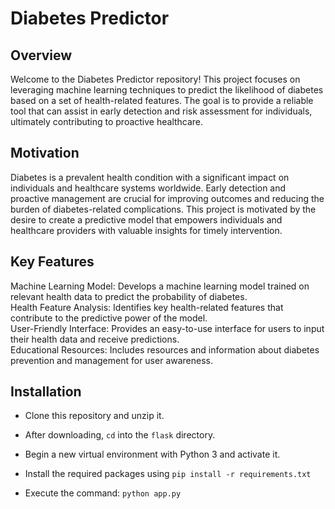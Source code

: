 # Diabetes Predictor <br>
## Overview <br>
Welcome to the Diabetes Predictor repository! This project focuses on leveraging machine learning techniques to predict the likelihood of diabetes based on a set of health-related features. The goal is to provide a reliable tool that can assist in early detection and risk assessment for individuals, ultimately contributing to proactive healthcare. <br>

## Motivation <br>
Diabetes is a prevalent health condition with a significant impact on individuals and healthcare systems worldwide. Early detection and proactive management are crucial for improving outcomes and reducing the burden of diabetes-related complications. This project is motivated by the desire to create a predictive model that empowers individuals and healthcare providers with valuable insights for timely intervention. <br>

## Key Features <br>
Machine Learning Model: Develops a machine learning model trained on relevant health data to predict the probability of diabetes. <br>
Health Feature Analysis: Identifies key health-related features that contribute to the predictive power of the model. <br>
User-Friendly Interface: Provides an easy-to-use interface for users to input their health data and receive predictions. <br>
Educational Resources: Includes resources and information about diabetes prevention and management for user awareness. <br>

## Installation <br>

- Clone this repository and unzip it. <br>

- After downloading, `cd` into the `flask` directory. <br>

- Begin a new virtual environment with Python 3 and activate it. <br>

- Install the required packages using 
   `pip install -r requirements.txt`

- Execute the command:
   `python app.py`
